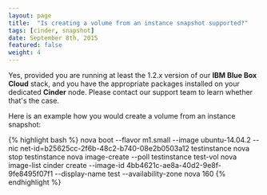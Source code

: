 ```yaml
---
layout: page
title:  "Is creating a volume from an instance snapshot supported?"
tags: [cinder, snapshot]
date: September 8th, 2015
featured: false
weight: 4
---
```


Yes, provided you are running at least the 1.2.x version of our **IBM Blue Box Cloud** stack, and you have the appropriate packages installed on your dedicated **Cinder** node.  Please contact our support team to learn whether that's the case.

Here is an example how you would create a volume from an instance snapshot:

{% highlight bash %}
nova boot --flavor m1.small --image ubuntu-14.04.2 --nic net-id=b25625cc-2f6b-48c2-b740-08e2b0503a12 testinstance
nova stop testinstance
nova image-create --poll testinstance test-vol
nova image-list
cinder create --image-id 4bb4621c-ae8a-40d2-9e8f-9fe8495f07f1 --display-name test --availability-zone nova 160
{% endhighlight %}
